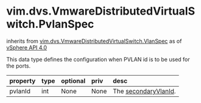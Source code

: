 vim.dvs.VmwareDistributedVirtualSwitch.PvlanSpec
================================================
inherits from [vim.dvs.VmwareDistributedVirtualSwitch.VlanSpec](docs/vim.dvs.VmwareDistributedVirtualSwitch.VlanSpec.md)
as of [vSphere API 4.0](vim.version.md#vim.version.version5)


This data type defines the configuration when PVLAN id is to be  used for the ports.

| property | type | optional | priv | desc |
|:---------|:-----|:---------|:-----|:-----|
| pvlanId | int | None | None | The <a href="vim.dvs.VmwareDistributedVirtualSwitch.PvlanMapEntry.md#secondaryVlanId">secondaryVlanId</a>. |


